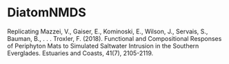 # DiatomNMDS
Replicating Mazzei, V., Gaiser, E., Kominoski, E., Wilson, J., Servais, S., Bauman, B., . . . Troxler, F. (2018). Functional and Compositional Responses of Periphyton Mats to Simulated Saltwater Intrusion in the Southern Everglades. Estuaries and Coasts, 41(7), 2105-2119.
